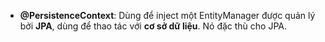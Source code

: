 - **@PersistenceContext**: Dùng để inject một EntityManager được quản lý bởi **JPA**, dùng để thao tác với **cơ sở dữ liệu**. Nó đặc thù cho JPA.